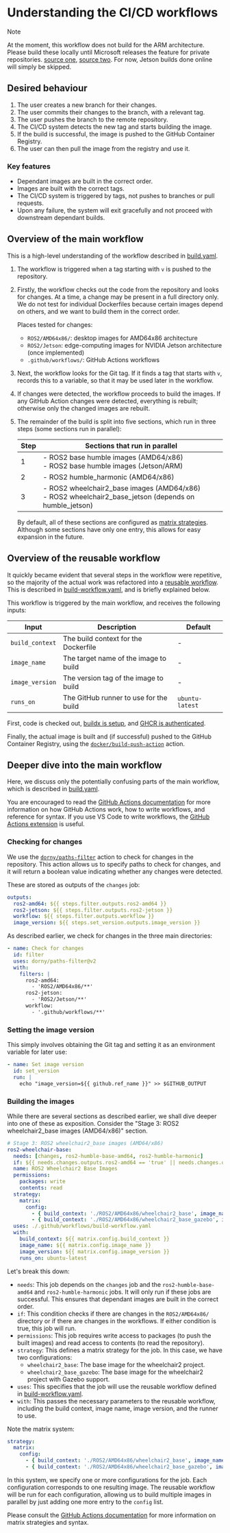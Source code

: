 # Understanding the CI/CD workflows

> [!NOTE]
> At the moment, this workflow does not build for the ARM architecture. Please build these locally until Microsoft releases the feature for private repositories. [source one](https://docs.github.com/en/actions/using-github-hosted-runners/using-github-hosted-runners/about-github-hosted-runners#standard-github-hosted-runners-for-public-repositories), [source two](https://docs.github.com/en/actions/using-github-hosted-runners/using-github-hosted-runners/about-github-hosted-runners#standard-github-hosted-runners-for--private-repositories). For now, Jetson builds done online will simply be skipped.

## Desired behaviour
1.  The user creates a new branch for their changes.
1.  The user commits their changes to the branch, with a relevant tag.
1.  The user pushes the branch to the remote repository.
1.  The CI/CD system detects the new tag and starts building the image.
1.  If the build is successful, the image is pushed to the GitHub Container Registry.
1.  The user can then pull the image from the registry and use it.

### Key features
-   Dependant images are built in the correct order.
-   Images are built with the correct tags.
-   The CI/CD system is triggered by tags, not pushes to branches or pull requests.
-   Upon any failure, the system will exit gracefully and not proceed with downstream dependant builds.

## Overview of the main workflow
This is a high-level understanding of the workflow described in [build.yaml](/.github/workflows/build.yaml).

1.  The workflow is triggered when a tag starting with `v` is pushed to the repository.

1.  Firstly, the workflow checks out the code from the repository and looks for changes. At a time, a change may be present in a full directory only. We do not test for individual Dockerfiles because certain images depend on others, and we want to build them in the correct order.

    Places tested for changes:
    -   `ROS2/AMD64x86/`: desktop images for AMD64x86 architecture
    -   `ROS2/Jetson`: edge-computing images for NVIDIA Jetson architecture (once implemented)
    -   `.github/workflows/`: GitHub Actions workflows

1.  Next, the workflow looks for the Git tag. If it finds a tag that starts with `v`, records this to a variable, so that it may be used later in the workflow.

1.  If changes were detected, the workflow proceeds to build the images. If any GitHub Action changes were detected, everything is rebuilt; otherwise only the changed images are rebuilt.

1.  The remainder of the build is split into five sections, which run in three steps (some sections run in parallel):

    | Step | Sections that run in parallel |
    | --- | --- |
    | 1 | - ROS2 base humble images (AMD64/x86) <br> - ROS2 base humble images (Jetson/ARM) |
    | 2 | - ROS2 humble_harmonic (AMD64/x86) |
    | 3 | - ROS2 wheelchair2_base images (AMD64/x86) <br> - ROS2 wheelchair2_base_jetson (depends on humble_jetson) |

    By default, all of these sections are configured as [matrix strategies](https://docs.github.com/en/actions/writing-workflows/choosing-what-your-workflow-does/running-variations-of-jobs-in-a-workflow). Although some sections have only one entry, this allows for easy expansion in the future.

## Overview of the reusable workflow
It quickly became evident that several steps in the workflow were repetitive, so the majority of the actual work was refactored into a [reusable workflow](https://docs.github.com/en/actions/sharing-automations/reusing-workflows). This is described in [build-workflow.yaml](/.github/workflows/build-workflow.yaml), and is briefly explained below.

This workflow is triggered by the main workflow, and receives the following inputs:

| Input | Description | Default |
| --- | --- | --- |
| `build_context` | The build context for the Dockerfile | - |
| `image_name` | The target name of the image to build | - |
| `image_version` | The version tag of the image to build | - |
| `runs_on` | The GitHub runner to use for the build | `ubuntu-latest` |

First, code is checked out, [buildx is setup](https://github.com/docker/setup-buildx-action/tree/v3/), and [GHCR is authenticated](https://github.com/docker/setup-buildx-action/tree/v3/).

Finally, the actual image is built and (if successful) pushed to the GitHub Container Registry, using the [`docker/build-push-action`](https://github.com/docker/build-push-action/tree/v6/) action.


## Deeper dive into the main workflow
Here, we discuss only the potentially confusing parts of the main workflow, which is described in [build.yaml](/.github/workflows/build.yaml).

You are encouraged to read the [GitHub Actions documentation](https://docs.github.com/en/actions) for more information on how GitHub Actions work, how to write workflows, and reference for syntax. If you use VS Code to write workflows, the [GitHub Actions extension](https://marketplace.visualstudio.com/items?itemName=GitHub.vscode-github-actions) is useful.

### Checking for changes
We use the [`dorny/paths-filter`](https://github.com/dorny/paths-filter/tree/v2/) action to check for changes in the repository. This action allows us to specify paths to check for changes, and it will return a boolean value indicating whether any changes were detected.

These are stored as outputs of the `changes` job:

```yaml
outputs:
  ros2-amd64: ${{ steps.filter.outputs.ros2-amd64 }}
  ros2-jetson: ${{ steps.filter.outputs.ros2-jetson }}
  workflow: ${{ steps.filter.outputs.workflow }}
  image_version: ${{ steps.set_version.outputs.image_version }}
```

As described earlier, we check for changes in the three main directories:

```yaml
- name: Check for changes
  id: filter
  uses: dorny/paths-filter@v2
  with:
    filters: |
      ros2-amd64:
        - 'ROS2/AMD64x86/**'
      ros2-jetson:
        - 'ROS2/Jetson/**'
      workflow:
        - '.github/workflows/**'
```

### Setting the image version
This simply involves obtaining the Git tag and setting it as an environment variable for later use:

```yaml
- name: Set image version
  id: set_version
  run: |
    echo "image_version=${{ github.ref_name }}" >> $GITHUB_OUTPUT
```

### Building the images
While there are several sections as described earlier, we shall dive deeper into one of these as exposition. Consider the "Stage 3: ROS2 wheelchair2_base images (AMD64/x86)" section.

```yaml
# Stage 3: ROS2 wheelchair2_base images (AMD64/x86)
ros2-wheelchair-base:
  needs: [changes, ros2-humble-base-amd64, ros2-humble-harmonic]
  if: ${{ needs.changes.outputs.ros2-amd64 == 'true' || needs.changes.outputs.workflow == 'true' }}
  name: ROS2 Wheelchair2 Base Images
  permissions:
    packages: write
    contents: read
  strategy:
    matrix:
      config:
        - { build_context: './ROS2/AMD64x86/wheelchair2_base', image_name: 'wheelchair2_base', image_version: "${{ needs.changes.outputs.image_version }}" }
        - { build_context: './ROS2/AMD64x86/wheelchair2_base_gazebo', image_name: 'wheelchair2_base_gazebo', image_version: "${{ needs.changes.outputs.image_version }}" }
  uses: ./.github/workflows/build-workflow.yaml
  with:
    build_context: ${{ matrix.config.build_context }}
    image_name: ${{ matrix.config.image_name }}
    image_version: ${{ matrix.config.image_version }}
    runs_on: ubuntu-latest
```

Let's break this down:
-   `needs`: This job depends on the `changes` job and the `ros2-humble-base-amd64` and `ros2-humble-harmonic` jobs. It will only run if these jobs are successful. This ensures that dependant images are built in the correct order.
-   `if`: This condition checks if there are changes in the `ROS2/AMD64x86/` directory or if there are changes in the workflows. If either condition is true, this job will run.
-   `permissions`: This job requires write access to packages (to push the built images) and read access to contents (to read the repository).
-   `strategy`: This defines a matrix strategy for the job. In this case, we have two configurations:
    -   `wheelchair2_base`: The base image for the wheelchair2 project.
    -   `wheelchair2_base_gazebo`: The base image for the wheelchair2 project with Gazebo support.
-   `uses`: This specifies that the job will use the reusable workflow defined in [build-workflow.yaml](/.github/workflows/build-workflow.yaml).
-   `with`: This passes the necessary parameters to the reusable workflow, including the build context, image name, image version, and the runner to use.

Note the matrix system:
```yaml
strategy:
  matrix:
    config:
      - { build_context: './ROS2/AMD64x86/wheelchair2_base', image_name: 'wheelchair2_base', image_version: "${{ needs.changes.outputs.image_version }}" }
      - { build_context: './ROS2/AMD64x86/wheelchair2_base_gazebo', image_name: 'wheelchair2_base_gazebo', image_version: "${{ needs.changes.outputs.image_version }}" }
```

In this system, we specify one or more configurations for the job. Each configuration corresponds to one resulting image. The reusable workflow will be run for each configuration, allowing us to build multiple images in parallel by just adding one more entry to the `config` list.

Please consult the [GitHub Actions documentation](https://docs.github.com/en/actions/writing-workflows/choosing-what-your-workflow-does/running-variations-of-jobs-in-a-workflow) for more information on matrix strategies and syntax.